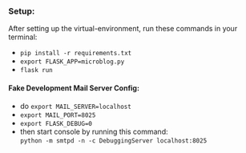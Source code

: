 ### Setup:
After setting up the virtual-environment, run these commands in your terminal:
+ `pip install -r requirements.txt`
+ `export FLASK_APP=microblog.py`
+ `flask run`

#### Fake Development Mail Server Config:
+ do `export MAIL_SERVER=localhost`
+ `export MAIL_PORT=8025`
+ `export FLASK_DEBUG=0`
+ then start console by running this command: <br> `python -m smtpd -n -c DebuggingServer localhost:8025`
